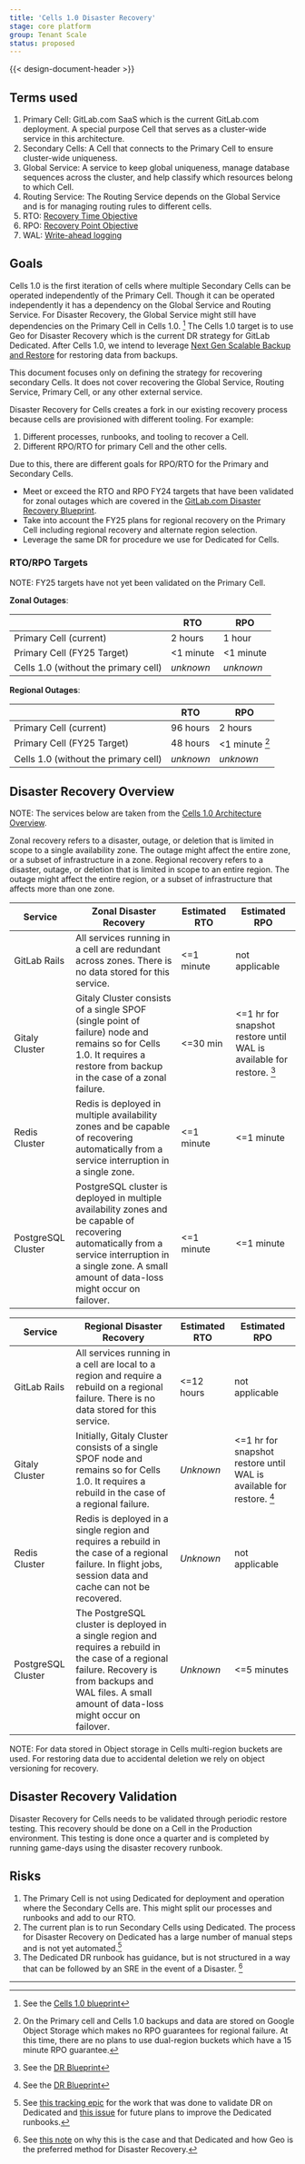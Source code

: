 ```yaml
---
title: 'Cells 1.0 Disaster Recovery'
stage: core platform
group: Tenant Scale
status: proposed
---
```


{{< design-document-header >}}

## Terms used

1. Primary Cell: GitLab.com SaaS which is the current GitLab.com deployment. A special purpose Cell that serves as a cluster-wide service in this architecture.
1. Secondary Cells: A Cell that connects to the Primary Cell to ensure cluster-wide uniqueness.
1. Global Service: A service to keep global uniqueness, manage database sequences across the cluster, and help classify which resources belong to which Cell.
1. Routing Service: The Routing Service depends on the Global Service and is for managing routing rules to different cells.
1. RTO: [Recovery Time Objective]
1. RPO: [Recovery Point Objective]
1. WAL: [Write-ahead logging]

## Goals

Cells 1.0 is the first iteration of cells where multiple Secondary Cells can be operated independently of the Primary Cell.
Though it can be operated independently it has a dependency on the Global Service and Routing Service.
For Disaster Recovery, the Global Service might still have dependencies on the Primary Cell in Cells 1.0. [^cells-1.0]
The Cells 1.0 target is to use Geo for Disaster Recovery which is the current DR strategy for GitLab Dedicated.
After Cells 1.0, we intend to leverage [Next Gen Scalable Backup and Restore] for restoring data from backups.

This document focuses only on defining the strategy for recovering secondary Cells.
It does not cover recovering the Global Service, Routing Service, Primary Cell, or any other external service.

Disaster Recovery for Cells creates a fork in our existing recovery process because cells are provisioned with different tooling.
For example:

1. Different processes, runbooks, and tooling to recover a Cell.
1. Different RPO/RTO for primary Cell and the other cells.

Due to this, there are different goals for RPO/RTO for the Primary and Secondary Cells.

- Meet or exceed the RTO and RPO FY24 targets that have been validated for zonal outages which are covered in the [GitLab.com Disaster Recovery Blueprint](../../disaster_recovery/).
- Take into account the FY25 plans for regional recovery on the Primary Cell including regional recovery and alternate region selection.
- Leverage the same DR for procedure we use for Dedicated for Cells.

### RTO/RPO Targets

NOTE:
FY25 targets have not yet been validated on the Primary Cell.

**Zonal Outages**:

|                                      | RTO       | RPO |
|--------------------------------------|-----------|-----|
| Primary Cell (current)               | 2 hours   | 1 hour |
| Primary Cell (FY25 Target)           | <1 minute | <1 minute |
| Cells 1.0 (without the primary cell) | _unknown_ | _unknown_ |

**Regional Outages**:

|                                      | RTO       | RPO |
|--------------------------------------|-----------|-----|
| Primary Cell (current)               | 96 hours  | 2 hours |
| Primary Cell (FY25 Target)           | 48 hours  | <1 minute [^object-storage] |
| Cells 1.0 (without the primary cell) | _unknown_ | _unknown_ |

## Disaster Recovery Overview

NOTE:
The services below are taken from the [Cells 1.0 Architecture Overview].

Zonal recovery refers to a disaster, outage, or deletion that is limited in scope to a single availability zone.
The outage might affect the entire zone, or a subset of infrastructure in a zone.
Regional recovery refers to a disaster, outage, or deletion that is limited in scope to an entire region.
The outage might affect the entire region, or a subset of infrastructure that affects more than one zone.

| Service | Zonal Disaster Recovery | Estimated RTO | Estimated RPO |
| --- | --- | --- | --- |
| GitLab Rails            | All services running in a cell are redundant across zones. There is no data stored for this service. | <=1 minute | not applicable |
| Gitaly Cluster          | Gitaly Cluster consists of a single SPOF (single point of failure) node and remains so for Cells 1.0. It requires a restore from backup in the case of a zonal failure. | <=30 min | <=1 hr for snapshot restore until WAL is available for restore. [^blueprint-dr] |
| Redis Cluster           | Redis is deployed in multiple availability zones and be capable of recovering automatically from a service interruption in a single zone. | <=1 minute | <=1 minute |
| PostgreSQL Cluster      | PostgreSQL cluster is deployed in multiple availability zones and be capable of recovering automatically from a service interruption in a single zone. A small amount of data-loss might occur on failover. | <=1 minute | <=1 minute |

| Service | Regional Disaster Recovery | Estimated RTO | Estimated RPO |
| --- | --- | --- | --- |
| GitLab Rails            | All services running in a cell are local to a region and require a rebuild on a regional failure. There is no data stored for this service. | <=12 hours | not applicable |
| Gitaly Cluster          | Initially, Gitaly Cluster consists of a single SPOF node and remains so for Cells 1.0. It requires a rebuild in the case of a regional failure. | _Unknown_ | <=1 hr for snapshot restore until WAL is available for restore. [^blueprint-dr] |
| Redis Cluster           | Redis is deployed in a single region and requires a rebuild in the case of a regional failure. In flight jobs, session data and cache can not be recovered. | _Unknown_ | not applicable |
| PostgreSQL Cluster      | The PostgreSQL cluster is deployed in a single region and requires a rebuild in the case of a regional failure. Recovery is from backups and WAL files. A small amount of data-loss might occur on failover. | _Unknown_ | <=5 minutes |

NOTE:
For data stored in Object storage in Cells multi-region buckets are used. For restoring data due to accidental deletion we rely on object versioning for recovery.

## Disaster Recovery Validation

Disaster Recovery for Cells needs to be validated through periodic restore testing.
This recovery should be done on a Cell in the Production environment.
This testing is done once a quarter and is completed by running game-days using the disaster recovery runbook.

## Risks

1. The Primary Cell is not using Dedicated for deployment and operation where the Secondary Cells are. This might split our processes and runbooks and add to our RTO.
1. The current plan is to run Secondary Cells using Dedicated. The process for Disaster Recovery on Dedicated has a large number of manual steps and is not yet automated.[^dedicated-dr]
1. The Dedicated DR runbook has guidance, but is not structured in a way that can be followed by an SRE in the event of a Disaster. [^dedicated-dr-final-update]

---

   [Cells 1.0 Architecture Overview]: https://gitlab.com/gitlab-org/gitlab/-/blob/master/doc/architecture/blueprints/cells/iterations/cells-1.0.md#architecture-overview
   [Recovery Time Objective]: https://en.wikipedia.org/wiki/Disaster_recovery#Recovery_Time_Objective
   [Recovery Point Objective]: https://en.wikipedia.org/wiki/Disaster_recovery#Recovery_Point_Objective
   [Write-ahead logging]: https://en.wikipedia.org/wiki/Write-ahead_logging
   [Next Gen Scalable Backup and Restore]: https://gitlab.com/groups/gitlab-org/-/epics/11577

   [^cells-1.0]: See the [Cells 1.0 blueprint](https://gitlab.com/gitlab-org/gitlab/-/blob/master/doc/architecture/blueprints/cells/iterations/cells-1.0.md)
   [^blueprint-dr]: See the [DR Blueprint](https://gitlab.com/gitlab-org/gitlab/-/tree/master/doc/architecture/blueprints/disaster_recovery?ref_type=heads#current-recovery-time-objective-rto-and-recovery-point-objective-rpo-for-zonal-recovery)
   [^object-storage]: On the Primary cell and Cells 1.0 backups and data are stored on Google Object Storage which makes no RPO guarantees for regional failure. At this time, there are no plans to use dual-region buckets which have a 15 minute RPO guarantee.
   [^dedicated-dr]: See [this tracking epic](https://gitlab.com/groups/gitlab-com/gl-infra/gitlab-dedicated/-/epics/292) for the work that was done to validate DR on Dedicated and [this issue](https://gitlab.com/gitlab-com/gl-infra/gitlab-dedicated/team/-/issues/3948) for future plans to improve the Dedicated runbooks.
   [^dedicated-dr-final-update]: See [this note](https://gitlab.com/groups/gitlab-com/gl-infra/gitlab-dedicated/-/epics/292#note_1751653953) on why this is the case and that Dedicated and how Geo is the preferred method for Disaster Recovery.
